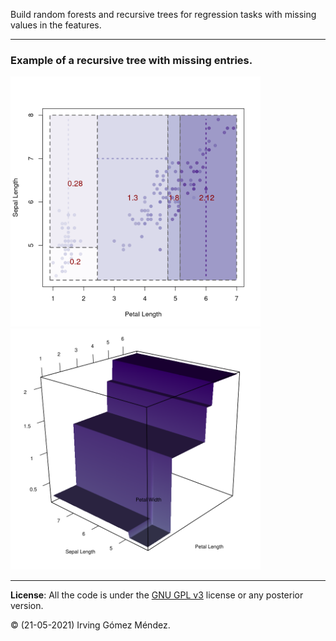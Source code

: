 Build random forests and recursive trees for regression tasks with missing values in the features.

---
### Example of a recursive tree with missing entries.
<img src="examples/images/iris_tree_with_missing.png" width="400">

<img src="examples/images/usual_iris_tree.png" width="400">

---

**License**: All the code is under the [GNU GPL v3](https://www.gnu.org/licenses/gpl.html) license or any posterior version.

:copyright: (21-05-2021) Irving Gómez Méndez.
